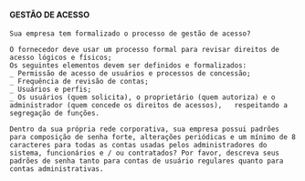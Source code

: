 #### GESTÃO DE ACESSO

    Sua empresa tem formalizado o processo de gestão de acesso?

    O fornecedor deve usar um processo formal para revisar direitos de acesso lógicos e físicos;
    Os seguintes elementos devem ser definidos e formalizados:
    _ Permissão de acesso de usuários e processos de concessão;
    _ Frequência de revisão de contas;
    _ Usuários e perfis;
    _ Os usuários (quem solicita), o proprietário (quem autoriza) e o administrador (quem concede os direitos de acessos),   respeitando a segregação de funções.

    Dentro da sua própria rede corporativa, sua empresa possui padrões para composição de senha forte, alterações periódicas e um mínimo de 8 caracteres para todas as contas usadas pelos administradores do sistema, funcionários e / ou contratados? Por favor, descreva seus padrões de senha tanto para contas de usuário regulares quanto para contas administrativas.
